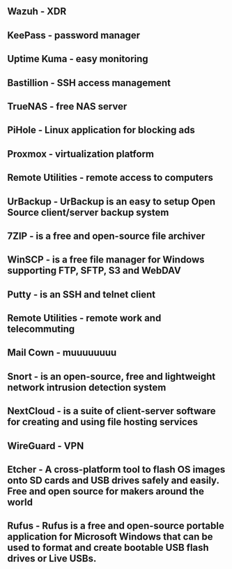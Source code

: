 ## Wazuh - XDR

## KeePass - password manager

## Uptime Kuma - easy monitoring

## Bastillion - SSH access management

## TrueNAS - free NAS server

## PiHole - Linux application for blocking ads

## Proxmox - virtualization platform

## Remote Utilities - remote access to computers

## UrBackup - UrBackup is an easy to setup Open Source client/server backup system

## 7ZIP - is a free and open-source file archiver

## WinSCP - is a free file manager for Windows supporting FTP, SFTP, S3 and WebDAV

## Putty - is an SSH and telnet client

## Remote Utilities - remote work and telecommuting

## Mail Cown - muuuuuuuu

## Snort - is an open-source, free and lightweight network intrusion detection system

## NextCloud - is a suite of client-server software for creating and using file hosting services

## WireGuard - VPN

## Etcher - A cross-platform tool to flash OS images onto SD cards and USB drives safely and easily. Free and open source for makers around the world

## Rufus - Rufus is a free and open-source portable application for Microsoft Windows that can be used to format and create bootable USB flash drives or Live USBs.
